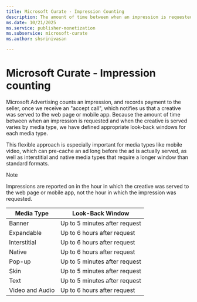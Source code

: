 ```yaml
---
title: Microsoft Curate - Impression Counting
description: The amount of time between when an impression is requested and when the creative is served varies by media type. This page deals with look-back windows for each media type in a tabular form.  
ms.date: 10/21/2025
ms.service: publisher-monetization
ms.subservice: microsoft-curate
ms.author: shsrinivasan

---
```



# Microsoft Curate - Impression counting

Microsoft Advertising counts an impression, and records payment to the seller, once we receive an "accept call", which notifies us that a creative was served to the web page or mobile app. Because the amount of time between when an impression is requested and when the creative is served varies by media type, we have defined appropriate look-back windows for each media type.

This flexible approach is especially important for media types like mobile video, which can pre-cache an ad long before the ad is actually served, as well as interstitial and native media types that require a longer window than standard formats.

> [!NOTE]
> Impressions are reported on in the hour in which the creative was served to the web page or mobile app, not the hour in which the impression was requested.

| Media Type | Look-Back Window |
|--|--|
| Banner | Up to 5 minutes after request |
| Expandable | Up to 6 hours after request |
| Interstitial | Up to 6 hours after request |
| Native | Up to 6 hours after request |
| Pop-up | Up to 5 minutes after request |
| Skin | Up to 5 minutes after request |
| Text | Up to 5 minutes after request |
| Video and Audio | Up to 6 hours after request |
